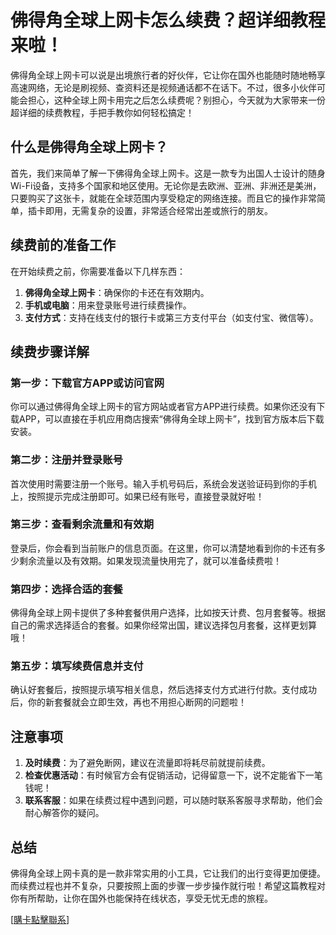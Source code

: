 # 佛得角全球上网卡怎么续费？超详细教程来啦！

佛得角全球上网卡可以说是出境旅行者的好伙伴，它让你在国外也能随时随地畅享高速网络，无论是刷视频、查资料还是视频通话都不在话下。不过，很多小伙伴可能会担心，这种全球上网卡用完之后怎么续费呢？别担心，今天就为大家带来一份超详细的续费教程，手把手教你如何轻松搞定！

## 什么是佛得角全球上网卡？

首先，我们来简单了解一下佛得角全球上网卡。这是一款专为出国人士设计的随身Wi-Fi设备，支持多个国家和地区使用。无论你是去欧洲、亚洲、非洲还是美洲，只要购买了这张卡，就能在全球范围内享受稳定的网络连接。而且它的操作非常简单，插卡即用，无需复杂的设置，非常适合经常出差或旅行的朋友。

## 续费前的准备工作

在开始续费之前，你需要准备以下几样东西：

1. **佛得角全球上网卡**：确保你的卡还在有效期内。
2. **手机或电脑**：用来登录账号进行续费操作。
3. **支付方式**：支持在线支付的银行卡或第三方支付平台（如支付宝、微信等）。

## 续费步骤详解

### 第一步：下载官方APP或访问官网

你可以通过佛得角全球上网卡的官方网站或者官方APP进行续费。如果你还没有下载APP，可以直接在手机应用商店搜索“佛得角全球上网卡”，找到官方版本后下载安装。

### 第二步：注册并登录账号

首次使用时需要注册一个账号。输入手机号码后，系统会发送验证码到你的手机上，按照提示完成注册即可。如果已经有账号，直接登录就好啦！

### 第三步：查看剩余流量和有效期

登录后，你会看到当前账户的信息页面。在这里，你可以清楚地看到你的卡还有多少剩余流量以及有效期。如果发现流量快用完了，就可以准备续费啦！

### 第四步：选择合适的套餐

佛得角全球上网卡提供了多种套餐供用户选择，比如按天计费、包月套餐等。根据自己的需求选择适合的套餐。如果你经常出国，建议选择包月套餐，这样更划算哦！

### 第五步：填写续费信息并支付

确认好套餐后，按照提示填写相关信息，然后选择支付方式进行付款。支付成功后，你的新套餐就会立即生效，再也不用担心断网的问题啦！

## 注意事项

1. **及时续费**：为了避免断网，建议在流量即将耗尽前就提前续费。
2. **检查优惠活动**：有时候官方会有促销活动，记得留意一下，说不定能省下一笔钱呢！
3. **联系客服**：如果在续费过程中遇到问题，可以随时联系客服寻求帮助，他们会耐心解答你的疑问。

## 总结

佛得角全球上网卡真的是一款非常实用的小工具，它让我们的出行变得更加便捷。而续费过程也并不复杂，只要按照上面的步骤一步步操作就行啦！希望这篇教程对你有所帮助，让你在国外也能保持在线状态，享受无忧无虑的旅程。

[[購卡點擊聯系](https://t.me/s/esim1088)]